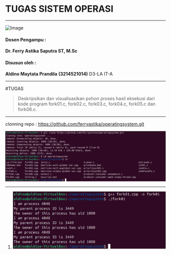 # TUGAS SISTEM OPERASI 

---

![Image](https://github.com/user-attachments/assets/838b068c-4d85-452a-aca6-352d279fbd3f)

#### Dosen Pengampu :
**Dr. Ferry Astika Saputra ST, M.Sc**

#### Disusun oleh :
**Aldino Maytata Prandila**
**(3214521014)**
D3-LA IT-A

---

#TUGAS
>Deskripsikan dan visualisasikan pohon proses hasil eksekusi dari kode program
         fork01.c, fork02.c, fork03.c, fork04.c, fork05.c dan fork06.c.

---

clonning repo : https://github.com/ferryastika/operatingsystem.git

<img src="fork.png" width="600">

---

1. <img src="fork1.png" width="600">
